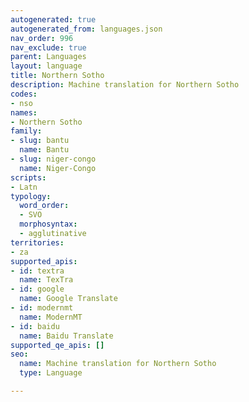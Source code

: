 ```yaml
---
autogenerated: true
autogenerated_from: languages.json
nav_order: 996
nav_exclude: true
parent: Languages
layout: language
title: Northern Sotho
description: Machine translation for Northern Sotho
codes:
- nso
names:
- Northern Sotho
family:
- slug: bantu
  name: Bantu
- slug: niger-congo
  name: Niger-Congo
scripts:
- Latn
typology:
  word_order:
  - SVO
  morphosyntax:
  - agglutinative
territories:
- za
supported_apis:
- id: textra
  name: TexTra
- id: google
  name: Google Translate
- id: modernmt
  name: ModernMT
- id: baidu
  name: Baidu Translate
supported_qe_apis: []
seo:
  name: Machine translation for Northern Sotho
  type: Language

---
```


